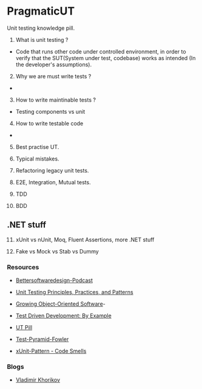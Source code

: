 # PragmaticUT
Unit testing knowledge pill.

1. What is unit testing ?
- Code that runs other code under controlled environment, in order to verify that the SUT(System under test, codebase) works as intended (In the developer's assumptions). 

2. Why we are must write tests ?
- 

3. How to write maintinable tests ?
 - Testing components vs unit
 
4. How to write testable code
- 

5. Best practise UT.

6. Typical mistakes. 

7. Refactoring legacy unit tests.

8. E2E, Integration, Mutual tests.

9. TDD

10. BDD

## .NET stuff

11. xUnit vs nUnit, Moq, Fluent Assertions, more .NET stuff

12. Fake vs Mock vs Stab vs Dummy

### Resources 

- [Bettersoftwaredesign-Podcast](https://bettersoftwaredesign.pl/)

- [Unit Testing Principles, Practices, and Patterns](https://www.manning.com/books/unit-testing)

- [Growing Object-Oriented Software](http://www.growing-object-oriented-software.com/)- 

- [Test Driven Development: By Example](https://www.amazon.com/Test-Driven-Development-Kent-Beck/dp/0321146530)

- [UT Pill](https://devstyle.pl/2020/06/25/mega-pigula-wiedzy-o-testach-jednostkowych/)

- [Test-Pyramid-Fowler](https://martinfowler.com/articles/practical-test-pyramid.html)

- [xUnit-Pattern - Code Smells](http://xunitpatterns.com/Test%20Smells.html)

### Blogs

- [Vladimir Khorikov](https://enterprisecraftsmanship.com/)
